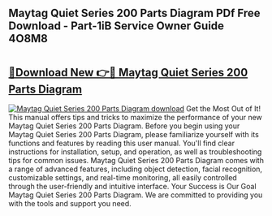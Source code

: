 ## Maytag Quiet Series 200 Parts Diagram PDf Free Download - Part-1iB Service Owner Guide 4O8M8

# <h2><a href="http://dfim99w.blite.top/?on=Maytag+Quiet+Series+200+Parts+Diagram">🔗Download New 👉🔴 Maytag Quiet Series 200 Parts Diagram</a></h2>

[![Maytag Quiet Series 200 Parts Diagram download](https://i.imgur.com/lujVjoI.png)](http://dfim99w.blite.top/?on=Maytag+Quiet+Series+200+Parts+Diagram)
Get the Most Out of It! This manual offers tips and tricks to maximize the performance of your new Maytag Quiet Series 200 Parts Diagram. Before you begin using your Maytag Quiet Series 200 Parts Diagram, please familiarize yourself with its functions and features by reading this user manual. You'll find clear instructions for installation, setup, and operation, as well as troubleshooting tips for common issues. Maytag Quiet Series 200 Parts Diagram comes with a range of advanced features, including object detection, facial recognition, customizable settings, and real-time monitoring, all easily controlled through the user-friendly and intuitive interface. Your Success is Our Goal Maytag Quiet Series 200 Parts Diagram. We are committed to providing you with the tools and support you need.
